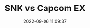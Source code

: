 ---
date: 2022-09-06 11:09:37
title: 'SNK vs Capcom EX'	
link: https://mugenguild.com/forum/msg.2537520
discord: https://discord.gg/q4EhA35PnQ
tags: [2D fighter, pixel art, Free, PC, mugen based]
img: https://i.imgur.com/qpKxI24.png
price: Free	
---
